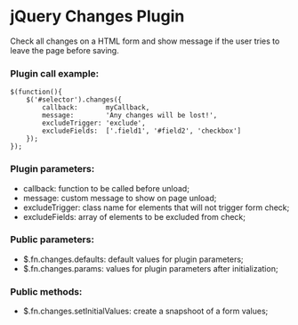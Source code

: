 jQuery Changes Plugin
=====================

Check all changes on a HTML form and show message if the user tries to leave the page before saving.

### Plugin call example:

	$(function(){
		$('#selector').changes({
			callback:       myCallback,
			message:        'Any changes will be lost!',
			excludeTrigger: 'exclude',
			excludeFields:  ['.field1', '#field2', 'checkbox']
		});
	});

### Plugin parameters:
- callback: function to be called before unload;
- message: custom message to show on page unload;
- excludeTrigger: class name for elements that will not trigger form check;
- excludeFields: array of elements to be excluded from check;

### Public parameters:
- $.fn.changes.defaults: default values for plugin parameters;
- $.fn.changes.params: values for plugin parameters after initialization;

### Public methods:
- $.fn.changes.setInitialValues: create a snapshoot of a form values;
